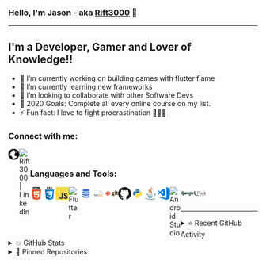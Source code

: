 

<!--
**Rift3000/Rift3000** is a ✨ _special_ ✨ repository because its `README.md` (this file) appears on your GitHub profile.

Here are some ideas to get you started:

- 🔭 I’m currently working on ...
- 🌱 I’m currently learning ...
- 👯 I’m looking to collaborate on ...
- 🤔 I’m looking for help with ...
- 💬 Ask me about ...
- 📫 How to reach me: ...
- 😄 Pronouns: ...
- ⚡ Fun fact: ...
-->

### Hello, I'm Jason - aka [Rift3000][website] 👋
---

## I'm a  Developer, Gamer  and Lover of Knowledge!!

- 👾 I’m currently working on building games with flutter flame
- 🌱 I’m currently learning new frameworks
- 💪 I’m looking to collaborate with other Software Devs 
- 🥅 2020 Goals: Complete all every online course on my list.
- ⚡ Fun fact: I love to fight procrastination 🤣🤣🤣



### Connect with me:

[<img align="left" alt="Rift3000's website" width="22px" src="https://raw.githubusercontent.com/iconic/open-iconic/master/svg/globe.svg" />][website]
[<img align="left" alt="Rift3000 | LinkedIn" width="22px" src="https://cdn.jsdelivr.net/npm/simple-icons@v3/icons/linkedin.svg" />][linkedin]


<br />

### Languages and Tools:


[<img align="left" alt="HTML5" width="26px" src="https://raw.githubusercontent.com/github/explore/80688e429a7d4ef2fca1e82350fe8e3517d3494d/topics/html/html.png" />][website]
[<img align="left" alt="CSS3" width="26px" src="https://raw.githubusercontent.com/github/explore/80688e429a7d4ef2fca1e82350fe8e3517d3494d/topics/css/css.png" />][website]
[<img align="left" alt="JavaScript" width="26px" src="https://raw.githubusercontent.com/github/explore/80688e429a7d4ef2fca1e82350fe8e3517d3494d/topics/javascript/javascript.png" />][website]
[<img align="left" alt="Flutter" width="22px" src="https://cdn.jsdelivr.net/npm/simple-icons@v3/icons/flutter.svg" />][website]
[<img align="left" alt="SQL" width="26px" src="https://raw.githubusercontent.com/github/explore/80688e429a7d4ef2fca1e82350fe8e3517d3494d/topics/sql/sql.png" />][website]
[<img align="left" alt="MySQL" width="26px" src="https://raw.githubusercontent.com/github/explore/80688e429a7d4ef2fca1e82350fe8e3517d3494d/topics/mysql/mysql.png" />][website]
[<img align="left" alt="Git" width="26px" src="https://raw.githubusercontent.com/github/explore/80688e429a7d4ef2fca1e82350fe8e3517d3494d/topics/git/git.png" />][website]
[<img align="left" alt="GitHub" width="26px" src="https://raw.githubusercontent.com/github/explore/78df643247d429f6cc873026c0622819ad797942/topics/github/github.png" />][website]
[<img align="left" alt="Python" width="26px" src="https://raw.githubusercontent.com/github/explore/80688e429a7d4ef2fca1e82350fe8e3517d3494d/topics/python/python.png" />][website]
[<img align="left" alt="Java" width="26px" src="https://raw.githubusercontent.com/github/explore/80688e429a7d4ef2fca1e82350fe8e3517d3494d/topics/java/java.png" />][website]
[<img align="left" alt="Visual Studio Code" width="26px" src="https://raw.githubusercontent.com/github/explore/80688e429a7d4ef2fca1e82350fe8e3517d3494d/topics/visual-studio-code/visual-studio-code.png" />][website]
[<img align="left" alt="Android Studio" width="22px" src="https://cdn.jsdelivr.net/npm/simple-icons@v3/icons/androidstudio.svg" />][website]
[<img align="left" alt="Django" width="26px" src="https://raw.githubusercontent.com/github/explore/80688e429a7d4ef2fca1e82350fe8e3517d3494d/topics/django/django.png" />][website]
[<img align="left" alt="Flask" width="26px" src="https://raw.githubusercontent.com/github/explore/80688e429a7d4ef2fca1e82350fe8e3517d3494d/topics/flask/flask.png" />][website]



<br />
<br />

---


<details>
  <summary>⭐ Recent GitHub Activity</summary>
  
<!--START_SECTION:activity-->

<!--END_SECTION:activity-->

</details>

<details>
  <summary>💥 GitHub Stats</summary>

  <img align="left" alt="Rift3000's GitHub Stats" src="https://github-readme-stats-sepia-six.vercel.app
/api?username=Rift3000&show_icons=true&hide_border=true" />


</details>

<details>
<summary>🌟 Pinned Repositories</summary

[![ReadMe Card](https://github-readme-stats.vercel.app/api/pin/?username=Rift3000&repo=Covid-19-Tracker)](https://github.com/Rift3000/Covid-19-Tracker)
[![ReadMe Card](https://github-readme-stats.vercel.app/api/pin/?username=Rift3000&repo=Flappy-Bird)](https://github.com/Rift3000/Flappy-Bird)


</details>

[website]: http://jasonwilliamsja.live/
[linkedin]: https://www.linkedin.com/in/jason-williams-7056b3a6/

